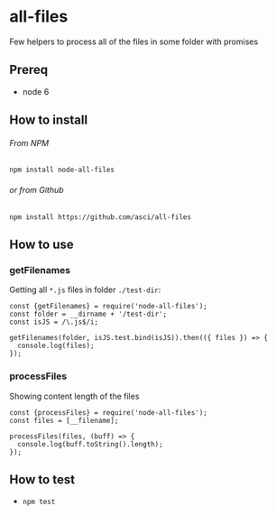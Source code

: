 # all-files
Few helpers to process all of the files in some folder with promises

## Prereq
- node 6

## How to install
###### From NPM
`npm install node-all-files`

###### or from Github
`npm install https://github.com/asci/all-files`

## How to use
### getFilenames
Getting all `*.js` files in folder `./test-dir`:

```
const {getFilenames} = require('node-all-files');
const folder = __dirname + '/test-dir';
const isJS = /\.js$/i;

getFilenames(folder, isJS.test.bind(isJS)).then(({ files }) => {
  console.log(files);
});

```
### processFiles
Showing content length of the files

```
const {processFiles} = require('node-all-files');
const files = [__filename];

processFiles(files, (buff) => {
  console.log(buff.toString().length);
});

```
## How to test
- `npm test`

